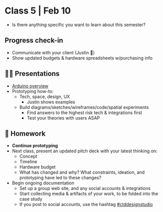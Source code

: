 # Class 5 | Feb 10

- Is there anything specific you want to learn about this semester?

## Progress check-in

- Communicate with your client (Justin 👋)
- Show updated budgets & hardware spreadsheets w/purchasing info

## 👨‍🏫 Presentations

- [Arduino overview](../docs/arduino.md)
- Prototyping how-to:
  - Tech, space, design, UX
    - Justin shows examples
  - Build diagrams/sketches/wireframes/code/spatial experiments
    - Find answers to the highest risk tech & integrations first
    - Test your theories with users ASAP

## 📝 Homework

- **Continue prototyping**
- Next class, present an updated pitch deck with your latest thinking on:
  - Concept
  - Timeline
  - Hardware budget
  - What has changed and why? What constraints, ideation, and prototyping have led to these changes?
- Begin ongoing documentation
  - Set up a group web site, and any social accounts & integrations
  - Start collecting media & artifacts of your work, to be folded into the case study
  - If you post to social accounts, use the hashtag [#ctddesignstudio](https://www.instagram.com/explore/tags/ctddesignstudio/)

